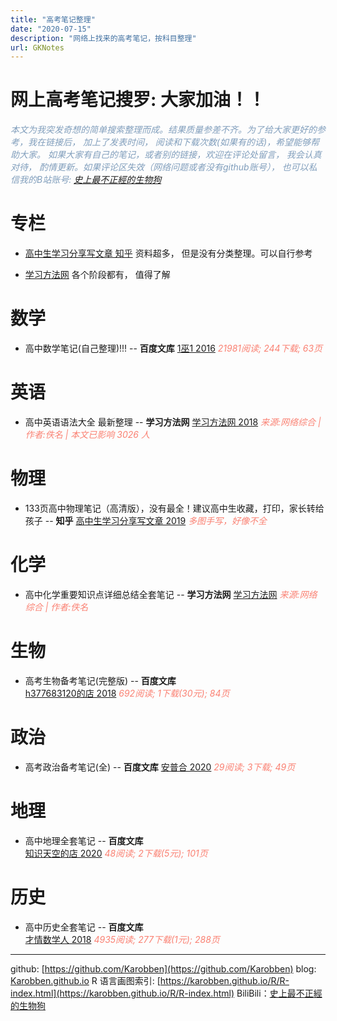 ```yaml
---
title: "高考笔记整理"
date: "2020-07-15"
description: "网络上找来的高考笔记，按科目整理"
url: GKNotes
---
```


# 网上高考笔记搜罗: 大家加油！！

<span style="color:#809ebc">*本文为我突发奇想的简单搜索整理而成。结果质量参差不齐。为了给大家更好的参考，我在链接后， 加上了发表时间， 阅读和下载次数(如果有的话)，希望能够帮助大家。 如果大家有自己的笔记，或者别的链接，欢迎在评论处留言， 我会认真对待， 酌情更新。如果评论区失效（网络问题或者没有github账号）， 也可以私信我的B站账号: [史上最不正經的生物狗](https://space.bilibili.com/393056819)*</span>

# 专栏

- [高中生学习分享写文章 知乎](https://zhuanlan.zhihu.com/c_1022451416727568384)
  资料超多， 但是没有分类整理。可以自行参考

- [学习方法网](https://www.xuexifangfa.com/)
  各个阶段都有， 值得了解


# 数学
- 高中数学笔记(自己整理)!!! -- **百度文库**
[1巫1 2016](https://wenku.baidu.com/view/15ab47bb7e21af45b207a8c5.html)
<span style="color:salmon">*21981阅读; 244下载; 63页*</span>

# 英语
- 高中英语语法大全 最新整理 -- **学习方法网**
[学习方法网 2018](https://www.xuexifangfa.com/English/1038857.html)
<span style="color:salmon">*来源:网络综合 | 作者:佚名 | 本文已影响 3026 人*</span>

# 物理
- 133页高中物理笔记（高清版），没有最全！建议高中生收藏，打印，家长转给孩子 -- **知乎**
[高中生学习分享写文章 2019](https://zhuanlan.zhihu.com/p/74825385)
<span style="color:salmon">*多图手写，好像不全*</span>

# 化学

- 高中化学重要知识点详细总结全套笔记 -- **学习方法网**
[学习方法网](https://www.xuexifangfa.com/chemistry/points/1037515.html)
<span style="color:salmon">*来源:网络综合 | 作者:佚名*</span>

# 生物

- 高考生物备考笔记(完整版) -- **百度文库**  
  [h377683120的店 2018](https://wenku.baidu.com/view/d8bb3e9a7d1cfad6195f312b3169a4517723e591.html)
   <span style="color:salmon">*692阅读; 1下载(30元); 84页*</span>

# 政治
- 高考政治备考笔记(全) -- **百度文库**
  [安普合 2020](https://wenku.baidu.com/view/9df25872872458fb770bf78a6529647d27283432.html?fr=search)
  <span style="color:salmon">*29阅读; 3下载; 49页*</span>

# 地理

- 高中地理全套笔记 -- **百度文库**  
[知识天空的店 2020](https://wenku.baidu.com/view/59d737670522192e453610661ed9ad51f11d5451.html?fr=search)
<span style="color:salmon">*48阅读; 2下载(5元); 101页*</span>

# 历史
- 高中历史全套笔记 -- **百度文库**  
[才情数学人 2018](https://wenku.baidu.com/view/1942cfb080c758f5f61fb7360b4c2e3f572725a3.html)
<span style="color:salmon">*4935阅读; 277下载(1元); 288页*</span>


---
github: [https://github.com/Karobben](https://github.com/Karobben)
blog: [Karobben.github.io](http://Karobben.github.io)
R 语言画图索引: [https://karobben.github.io/R/R-index.html](https://karobben.github.io/R/R-index.html)
BiliBili：[史上最不正經的生物狗](https://space.bilibili.com/393056819)

